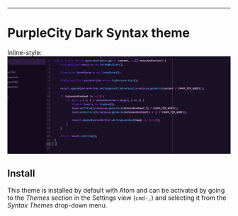 
---

# PurpleCity Dark Syntax theme

Inline-style:
![alt text](screenshot.PNG "PurpleCity")


## Install

This theme is installed by default with Atom and can be activated by going to the _Themes_ section in the Settings view (`cmd-,`) and selecting it from the _Syntax Themes_ drop-down menu.
